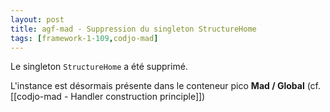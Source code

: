 ```yaml
---
layout: post
title: agf-mad - Suppression du singleton StructureHome
tags: [framework-1-109,codjo-mad]
---
```

Le singleton ```StructureHome``` a été supprimé.

L'instance est désormais présente dans le conteneur pico **Mad / Global** (cf. [[codjo-mad - Handler construction principle]])
